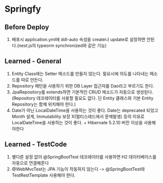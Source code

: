 # Springfy

## Before Deploy

1. 배포시 application.yml에 ddl-auto 속성을 create나 update로 설정하면 안된다.(nest.js의 typeorm synchronized와 같은 기능)

## Learned - General

1. Entity Class에는 Setter 메소드를 만들지 않는다. 필요시에 의도를 나타내는 메소드를 따로 만든다.
2. Repository 패턴을 사용하기 위한 DB Layer 접근자를 Dao라고 부르기도 한다.
3. JpaRepository를 extends하면 기본적인 CRUD 메소드가 자동으로 생성된다.(Repository 데코레이터를 사용할 필요도 없다. 단 Entity 클래스와 기본 Entity Repository는
   함께 위치해야 한다.)
4. Date가 아닌 LocalDateTime을 사용하는 것이 좋다. Date는 deprecated 되었고 Month 설계, Immutability 보장 X(멀티스레드에서 문제발생) 등의 이유로
   LocalDateTime을 사용하는 것이 좋다. + Hibernate 5.2.10 버전 이상을 사용해야한다

## Learned - TestCode

1. 별다른 설정 없이 @SpringBootTest 데코레이터를 사용하면 H2 데이터베이스를 자동으로 연결해준다
2. @WebMvcTest는 JPA 기능이 작동하지 않는다 -> @SpringBootTest와 TestRestTemplate 사용해야 한다.
